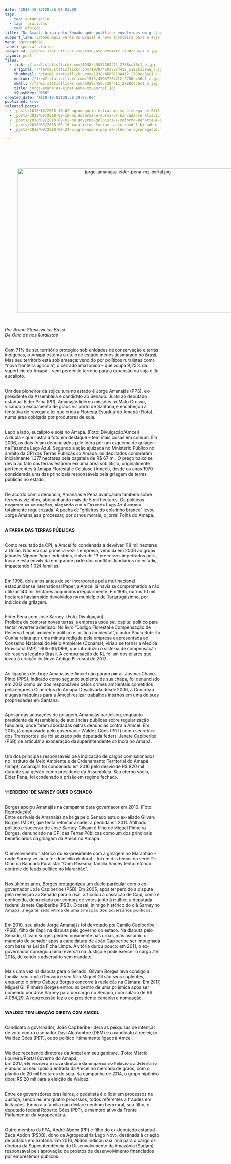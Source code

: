```yaml
---
date: "2018-10-03T20:56:01-03:00"
tags:
  - tag: agronegócio
  - tag: ruralistas
  - tag: eleição
title: "No Amapá, briga pelo Senado opõe políticos envolvidos em grilagem internacional"
support_line: Estado mais verde do Brasil é nova fronteira para a soja; produtora de celulose Amcel já teve de devolver 118 mil hectares e tem ligações explícitas com políticos
menu: agronegócio
label: special-stories
images_hd: //farm2.staticflickr.com/1938/45037204412_2788cc36c1_b.jpg
layout: post
files:
  - link: //farm2.staticflickr.com/1938/45037204412_2788cc36c1_b.jpg
    original: //farm2.staticflickr.com/1938/45037204412_5192b131ae_o.jpg
    thumbnail: //farm2.staticflickr.com/1938/45037204412_2788cc36c1_t.jpg
    medium: //farm2.staticflickr.com/1938/45037204412_2788cc36c1_z.jpg
    small: //farm2.staticflickr.com/1938/45037204412_2788cc36c1_n.jpg
    title: jorge-amanajas-eider-pena-mz-portal.jpg
    $$hashKey: "066"
created_date: "2018-10-03T20:58:29-03:00"
published: true
releated_posts:
  - _posts/2018/10/2018-10-02-agronegocio-estrutura-se-e-chega-em-2018-com-estrategia-de-um-pe-em-cada-canoa.md
  - _posts/2018/09/2018-09-19-os-dolares-e-euros-da-bancada-ruralista.md
  - _posts/2018/02/2018-02-02-no-governo-golpista-a-reforma-agraria-e-politica-inexistente.md
  - _posts/2018/05/2018-05-16-ruralistas-lucram-quase-rusd-1-bi-sobre-juros-em-processos-de-desapropriacao-de-terras.md
  - _posts/2018/09/2018-09-24-o-agro-nao-e-pop-de-olho-no-agronegocio.md

---
```

<p>&nbsp;</p>

<p>&nbsp;</p>

<div style="text-align:center">
<figure class="image" style="display:inline-block"><img alt="jorge-amanajas-eider-pena-mz-portal.jpg" height="467" src="//farm2.staticflickr.com/1938/45037204412_2788cc36c1_b.jpg" width="700" />
<figcaption></figcaption>
</figure>
</div>

<p><br />
<em>Por Bruno Stankevicius Bassi<br />
De Olho de nos Ruralistas</em></p>

<p><br />
Com 71% de seu territ&oacute;rio protegido sob unidades de conserva&ccedil;&atilde;o e terras ind&iacute;genas, o Amap&aacute; ostenta o t&iacute;tulo de estado menos desmatado do Brasil. Mas seu territ&oacute;rio est&aacute; sob amea&ccedil;a: vendido por pol&iacute;ticos ruralistas como &ldquo;nova fronteira agr&iacute;cola&ldquo;, o cerrado amaz&ocirc;nico &ndash; que ocupa 9,25% da superf&iacute;cie do Amap&aacute; &ndash; vem perdendo terreno para a expans&atilde;o da soja e do eucalipto.</p>

<p><br />
Um dos pioneiros da sojicultura no estado &eacute; Jorge Amanaj&aacute;s (PPS), ex-presidente da Assembleia e candidato ao Senado. Junto ao deputado estadual Eider Pena (PR), Amanaj&aacute;s liderou miss&otilde;es no Mato Grosso, visando o escoamento de gr&atilde;os via porto de Santana, e encabe&ccedil;ou a tentativa de revogar a lei que criou a Floresta Estadual do Amap&aacute; (Flota), numa &aacute;rea cobi&ccedil;ada por produtores de soja.</p>

<p><br />
Lado a lado, eucalipto e soja no Amap&aacute;. (Foto: Divulga&ccedil;&atilde;o/Amcel)<br />
A dupla &ndash; que ilustra a foto em destaque &ndash; tem mais coisas em comum. Em 2006, os dois foram denunciados pelo Incra por um esquema de grilagem na Fazenda Lago Azul. Segundo a a&ccedil;&atilde;o ajuizada no Minist&eacute;rio P&uacute;blico no &acirc;mbito da CPI das Terras P&uacute;blicas do Amap&aacute;, os deputados compraram inicialmente 1.377 hectares pela bagatela de R$ 67 mil. O pre&ccedil;o baixo se devia ao fato das terras estarem em uma &aacute;rea sob lit&iacute;gio, originalmente pertencentes &agrave; Amap&aacute; Florestal e Celulose (Amcel), desde os anos 1970 considerada uma das principais respons&aacute;veis pela grilagem de terras p&uacute;blicas no estado.</p>

<p><br />
De acordo com a den&uacute;ncia, Amanaj&aacute;s e Pena avan&ccedil;aram tamb&eacute;m sobre terrenos vizinhos, abocanhando mais de 5 mil hectares. Os pol&iacute;ticos negaram as acusa&ccedil;&otilde;es, alegando que a Fazenda Lago Azul estava totalmente regularizada. A pecha de &ldquo;grileiros do colarinho branco&rdquo; levou Jorge Amanaj&aacute;s a processar, por danos morais, o jornal Folha do Amap&aacute;.</p>

<p><br />
<strong>A FARRA DAS TERRAS P&Uacute;BLICAS</strong></p>

<p><br />
Como resultado da CPI, a Amcel foi condenada a devolver 118 mil hectares &agrave; Uni&atilde;o. N&atilde;o era sua primeira vez: a empresa, vendida em 2006 ao grupo japon&ecirc;s Nippon Paper Industries, &eacute; alvo de 13 processos impetrados pelo Incra e est&aacute; envolvida em grande parte dos conflitos fundi&aacute;rios no estado, impactando 1.024 fam&iacute;lias.</p>

<p><br />
Em 1998, dois anos antes de ser incorporada pela multinacional estadunidense International Paper, a Amcel j&aacute; havia se comprometido a n&atilde;o utilizar 140 mil hectares adquiridos irregularmente. Em 1995, outros 10 mil hectares haviam sido devolvidos no munic&iacute;pio de Tartarugalzinho, por ind&iacute;cios de grilagem.</p>

<p><br />
Eider Pena com Jos&eacute; Sarney. (Foto: Divulga&ccedil;&atilde;o)<br />
Proibida de comprar novas terras, a empresa usou seu capital pol&iacute;tico para tentar reverter a decis&atilde;o. No livro &ldquo;C&oacute;digo Florestal e Compensa&ccedil;&atilde;o de Reserva Legal: ambiente pol&iacute;tico e pol&iacute;tica ambiental&rdquo;, o autor Paulo Roberto Cunha relata que uma minuta redigida pela empresa e apresentada ao Conselho Nacional do Meio Ambiente (Conama), viria a se tornar a Medida Provis&oacute;ria (MP) 1.605-30/1998, que introduziu o sistema de compensa&ccedil;&atilde;o de reserva legal no Brasil. A compensa&ccedil;&atilde;o de RL foi um dos pilares que levou &agrave; cria&ccedil;&atilde;o do Novo C&oacute;digo Florestal de 2012.</p>

<p><br />
As liga&ccedil;&otilde;es de Jorge Amanaj&aacute;s e Amcel n&atilde;o param por a&iacute;. Josmar Chaves Pinto (PPS), indicado como segundo suplente de sua chapa, foi denunciado em 2012 como um dos respons&aacute;veis pelos crimes ambientais cometidos pela empresa Concretos do Amap&aacute;. Desativada desde 2006, a Concreap alugava m&aacute;quinas para a Amcel realizar trabalhos internos em uma de suas propriedades em Santana.</p>

<p><br />
Apesar das acusa&ccedil;&otilde;es de grilagem, Amanaj&aacute;s participou, enquanto presidente da Assembleia, de audi&ecirc;ncias p&uacute;blicas sobre regulariza&ccedil;&atilde;o fundi&aacute;ria, onde foram abordadas outras den&uacute;ncias contra a Amcel. Em 2015, j&aacute; empossado pelo governador Waldez G&oacute;es (PDT) como secret&aacute;rio dos Transportes, ele foi acusado pela deputada federal Janete Capiberibe (PSB) de articular a exonera&ccedil;&atilde;o da superintendente do Incra no Amap&aacute;.</p>

<p><br />
Um dos principais respons&aacute;veis pela indica&ccedil;&atilde;o de cargos comissionados no Instituto de Meio Ambiente e de Ordenamento Territorial do Amap&aacute; (Imap), Amanaj&aacute;s foi condenado em 2016 pelo desvio de R$ 820 mil durante sua gest&atilde;o como presidente da Assembleia. Seu eterno s&oacute;cio, Eider Pena, foi condenado &agrave; pris&atilde;o em regime fechado.</p>

<p><br />
<strong>&lsquo;HERDEIRO&rsquo; DE SARNEY QUER O SENADO</strong></p>

<p><br />
Borges apoiou Amanaj&aacute;s na campanha para governador em 2010. (Foto: Reprodu&ccedil;&atilde;o)<br />
Entre os rivais de Amanaj&aacute;s na briga pelo Senado est&aacute; o ex-aliado Gilvam Borges (MDB), que tenta retomar a cadeira perdida em 2011. Afilhado pol&iacute;tico e sucessor de Jos&eacute; Sarney, Gilvam &eacute; filho de Miguel Pinheiro Borges, denunciado na CPI das Terras P&uacute;blicas como um dos principais benefici&aacute;rios da grilagem da Amcel no Amap&aacute;.</p>

<p><br />
O envolvimento hist&oacute;rico do ex-presidente com a grilagem no Maranh&atilde;o &ndash; onde Sarney voltou a ter domic&iacute;lio eleitoral &ndash; foi um dos temas da s&eacute;rie De Olho na Bancada Ruralista: &ldquo;Com Roseana, fam&iacute;lia Sarney tenta retomar controle do feudo pol&iacute;tico no Maranh&atilde;o&rdquo;.</p>

<p><br />
Nos &uacute;ltimos anos, Borges protagonizou um duelo particular com o ex-governador Jo&atilde;o Capiberibe (PSB). Em 2005, ap&oacute;s ter perdido a disputa pela reelei&ccedil;&atilde;o ao Senado para o rival, articulou a cassa&ccedil;&atilde;o de Capi, como &eacute; conhecido, denunciado por compra de votos junto &agrave; mulher, a deputada federal Janete Capiberibe (PSB). O casal, inimigo hist&oacute;rico do cl&atilde; Sarney no Amap&aacute;, alega ter sido v&iacute;tima de uma arma&ccedil;&atilde;o dos advers&aacute;rios pol&iacute;ticos.</p>

<p><br />
Em 2010, seu aliado Jorge Amanaj&aacute;s foi derrotado por Camilo Capiberibe (PSB), filho de Capi, na disputa pelo governo do estado. Na disputa pelo Senado, Gilvam Borges perdeu novamente nas urnas, mas assumiu o mandato de senador ap&oacute;s a candidatura de Jo&atilde;o Capiberibe ser impugnada com base na Lei da Ficha Limpa. A vit&oacute;ria durou pouco: em 2011, o ex-governador conseguiu uma revers&atilde;o na Justi&ccedil;a e p&ocirc;de exercer o cargo at&eacute; 2018, deixando o advers&aacute;rio sem mandato.</p>

<p><br />
Mais uma vez na disputa para o Senado, Gilvam Borges leva consigo a fam&iacute;lia: seu irm&atilde;o Geovani e seu filho Miguel Gil s&atilde;o seus suplentes, enquanto o primo Cabu&ccedil;u Borges concorre &agrave; reelei&ccedil;&atilde;o na C&acirc;mara. Em 2017, Miguel Gil Pinheiro Borges entrou no centro de uma pol&ecirc;mica ap&oacute;s ser nomeado por Jos&eacute; Sarney para um cargo no Senado, com sal&aacute;rio de R$ 4.084,29. A repercuss&atilde;o fez o ex-presidente cancelar a nomea&ccedil;&atilde;o.</p>

<p><br />
<strong>WALDEZ TEM LIGA&Ccedil;&Atilde;O DIRETA COM AMCEL</strong></p>

<p><br />
Candidato a governador, Jo&atilde;o Capiberibe lidera as pesquisas de inten&ccedil;&atilde;o de voto contra o senador Davi Alcolumbre (DEM) e o candidato &agrave; reelei&ccedil;&atilde;o Waldez G&oacute;es (PDT), outro pol&iacute;tico intimamente ligado &agrave; Amcel.</p>

<p><br />
Waldez recebendo diretores da Amcel em seu gabinete. (Foto: M&aacute;rcio Loureiro/Portal Governo do Amap&aacute;)<br />
Em 2017, ele recebeu a nova diretoria da empresa no Pal&aacute;cio do Setentri&atilde;o e anunciou seu apoio &agrave; entrada da Amcel no mercado de gr&atilde;os, com o plantio de 20 mil hectares de soja. Na campanha de 2014, o grupo nip&ocirc;nico doou R$ 20 mil para a elei&ccedil;&atilde;o de Waldez.</p>

<p><br />
Entre os governadores brasileiros, o pedetista &eacute; o l&iacute;der em processos na Justi&ccedil;a, sendo r&eacute;u em quatro processos, todos referentes a fraudes em licita&ccedil;&otilde;es. Embora a fam&iacute;lia n&atilde;o declare nenhum bem rural, seu filho, o deputado federal Roberto G&oacute;es (PDT), &eacute; membro ativo da Frente Parlamentar da Agropecu&aacute;ria.</p>

<p><br />
Outro membro da FPA, Andr&eacute; Abdon (PP) &eacute; filho do ex-deputado estadual Zeca Abdon (PSDB), dono da Agropecu&aacute;ria Lago Novo, destinada &agrave; cria&ccedil;&atilde;o de b&uacute;falos em Santana. Em 2016, Abdon indicou sua irm&atilde; para o cargo de diretora da Superintend&ecirc;ncia do Desenvolvimento da Amaz&ocirc;nia (Sudam), respons&aacute;vel pela aprova&ccedil;&atilde;o de projetos de desenvolvimento financiados por empr&eacute;stimos p&uacute;blicos.</p>
